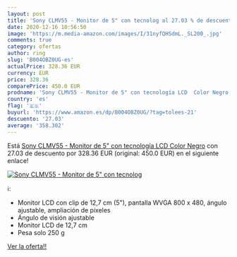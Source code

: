 ```yaml
---
layout: post
title: 'Sony CLMV55 - Monitor de 5" con tecnolog al 27.03 % de descuento'
date: 2020-12-16 10:56:50
image: 'https://m.media-amazon.com/images/I/31nyfQHSdmL._SL200_.jpg'
comments: true
category: ofertas
author: ring
slug: 'B004OBZ0UG-es'
actualPrice: 328.36 EUR
currency: EUR
price: 328.36
comparePrice: 450.0 EUR
prodname: 'Sony CLMV55 - Monitor de 5" con tecnología LCD  Color Negro'
country: 'es'
flag: '🇪🇸'
buyurl: 'https://www.amazon.es/dp/B004OBZ0UG/?tag=tolees-21'
descuento: '27.03'
average: '358.302'
---
```


Está [Sony CLMV55 - Monitor de 5" con tecnología LCD  Color Negro](https://www.amazon.es/dp/B004OBZ0UG/?tag=tolees-21) con 27.03 de descuento por 328.36 EUR (original: 450.0 EUR) en el siguiente enlace!

[![Sony CLMV55 - Monitor de 5" con tecnolog](https://m.media-amazon.com/images/I/31nyfQHSdmL._SL200_.jpg)](https://www.amazon.es/dp/B004OBZ0UG/?tag=tolees-21)

ℹ️:

- Monitor LCD con clip de 12,7 cm (5"), pantalla WVGA 800 x 480, ángulo ajustable, ampliación de píxeles
- Ángulo de visión ajustable
- Monitor LCD de 12,7 cm
- Pesa solo 250 g

[Ver la oferta!!](https://www.amazon.es/dp/B004OBZ0UG/?tag=tolees-21)
